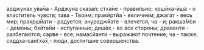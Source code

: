 арджунах̣ ува̄ча - Арджуна сказал; стха̄не - правильно; хр̣шӣка-ӣш́а - о властитель чувств; тава - Твоим; пракӣртйа̄ - величием; джагат - весь мир; прахр̣шйати - радуется; анураджйате - влечется; ча - и; ракша̄м̇си - демоны; бхӣта̄ни - испуганные; диш́ах̣ - во все стороны; драванти - разбегаются; сарве - все; намасйанти - выражают почтение; ча - также; сиддха-сан̇гха̄х̣ - люди, достигшие совершенства.